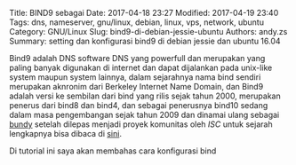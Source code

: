 Title: BIND9 sebagai 
Date: 2017-04-18 23:27 
Modified: 2017-04-19 23:40 
Tags: dns, nameserver, gnu/linux, debian, linux, vps, network, ubuntu
Category: GNU/Linux 
Slug: bind9-di-debian-jessie-ubuntu
Authors: andy.zs 
Summary: setting dan konfigurasi bind9 di debian jessie dan ubuntu 16.04


Bind9 adalah DNS software DNS yang powerfull dan merupakan yang paling banyak digunakan di internet dan dapat dijalankan pada unix-like system maupun system lainnya, dalam sejarahnya nama bind sendiri merupakan aknronim dari Berkeley Internet Name Domain, dan Bind9 adalah versi ke sembilan dari bind yang rilis sejak tahun 2000, merupakan penerus dari bind8 dan bind4, dan sebagai penerusnya bind10 sedang dalam masa pengembangan sejak tahun 2009 dan dinamai ulang sebagai [bundy](http://bundy-dns.de/) setelah dilepas menjadi proyek komunitas oleh *ISC*  untuk sejarah lengkapnya bisa dibaca di [sini](https://www.isc.org/downloads/bind/history-of-bind/). 

Di tutorial ini saya akan membahas cara konfigurasi bind 
